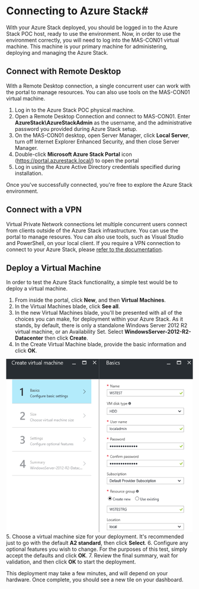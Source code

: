 # Connecting to Azure Stack#

With your Azure Stack deployed, you should be logged in to the Azure Stack POC host, ready to use the environment. Now, in order to use the environment correctly, you will need to log into the MAS-CON01 virtual machine. This machine is your primary machine for administering, deploying and managing the Azure Stack.

## Connect with Remote Desktop
With a Remote Desktop connection, a single concurrent user can work with the portal to manage resources. You can also use tools on the MAS-CON01 virtual machine.

1. Log in to the Azure Stack POC physical machine.
2. Open a Remote Desktop Connection and connect to MAS-CON01. Enter **AzureStack\AzureStackAdmin** as the username, and the administrative password you provided during Azure Stack setup.  
3. On the MAS-CON01 desktop, open Server Manager, click **Local Server**, turn off Internet Explorer Enhanced Security, and then close Server Manager.
4. Double-click **Microsoft Azure Stack Portal** icon (https://portal.azurestack.local/) to open the portal
5. Log in using the Azure Active Directory credentials specified during installation.

Once you've successfully connected, you're free to explore the Azure Stack environment.

## Connect with a VPN
Virtual Private Network connections let multiple concurrent users connect from clients outside of the Azure Stack infrastructure. You can use the portal to manage resoures. You can also use tools, such as Visual Studio and PowerShell, on your local client. If you require a VPN connection to connect to your Azure Stack, please [refer to the documentation](https://docs.microsoft.com/en-us/azure/azure-stack/azure-stack-connect-azure-stack).

## Deploy a Virtual Machine

In order to test the Azure Stack functionality, a simple test would be to deploy a virtual machine.

1. From inside the portal, click **New**, and then **Virtual Machines**.
2. In the Virtual Machines blade, click **See all**.
3. In the new Virtual Machines blade, you'll be presented with all of the choices you can make, for deployment within your Azure Stack. As it stands, by default, there is only a standalone Windows Server 2012 R2 virtual machine, or an Availability Set. Select **WindowsServer-2012-R2-Datacenter** then click **Create**.
4. In the Create Virtual Machine blade, provide the basic information and click **OK**.

  ![Enter Basic Info](/deploy/azurestack/docs/media/CreateVMBasic.PNG)
5. Choose a virtual machine size for your deployment. It's recommended just to go with the default **A2 standard**, then click **Select**.
6. Configure any optional features you wish to change. For the purposes of this test, simply accept the defaults and click **OK**.
7. Review the final summary, wait for validation, and then click **OK** to start the deployment.

This deployment may take a few minutes, and will depend on your hardware. Once complete, you should see a new tile on your dashboard.

